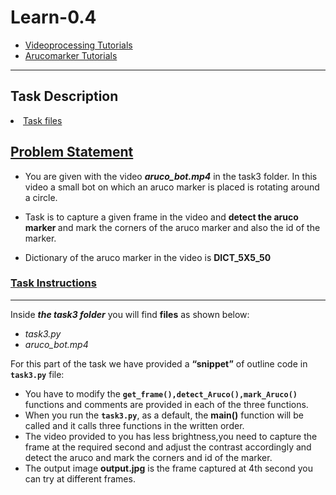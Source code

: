 # Learn-0.4



- [Videoprocessing Tutorials](https://github.com/Training-2024/Learn-0.4/tree/main/video_processing_tutorials)
- [Arucomarker Tutorials](https://github.com/Training-2024/Learn-0.4/tree/main/aruco_marker_tutorials)


<hr/>
<h2>Task Description</h2>
<li>
 <a href='https://github.com/Training-2024/Learn-0.4/tree/main/task3'>Task files</a>
</li>
<h2><a class="header" href="#b-problem-statement" id="b-problem-statement">Problem Statement</a></h2>
<ul>
<li>
<p>You are given with the video <em><strong>aruco_bot.mp4</strong></em> in the task3 folder. In this video a small bot on which an aruco marker is placed is rotating around a circle.</p>
</li>
<li>
<p>Task is to capture a given frame in the video and <strong>detect the aruco marker </strong>and mark the corners of the aruco marker and also the id of the marker.</p>
 <li>
<p>Dictionary of the aruco marker in the video is <strong>DICT_5X5_50 </strong></p>
  </li>
 </ul>
<h3><a class="header" href="#task-instructions" id="task-instructions">Task Instructions</a></h3>
<hr />
<p>Inside <em><strong>the task3 folder</strong></em> you will find <strong>files</strong> as shown below:</p>
<ul>
<li><em>task3.py</em></li>
<li><em>aruco_bot.mp4</em>
</li>
</ul>
<p>For this part of the task we have provided a <strong>“snippet”</strong> of outline code in <strong><code>task3.py</code></strong> file:</p>
<ul>
<li>You have to modify the <strong><code>get_frame(),detect_Aruco(),mark_Aruco()</code></strong> functions and comments are provided in each of the three functions.</li>
<li>When you run the <strong><code>task3.py</code></strong>, as a default, the <strong>main()</strong> function will be called and it calls three functions in the written order.</li>
 <li>The video provided to you has less brightness,you need to capture the frame at the required second and adjust the contrast accordingly and detect the aruco and mark the corners and id of the marker.</li> 
<li>The output image <strong>output.jpg</strong> is the frame captured at 4th second you can try at different frames.</li>
</ul>
